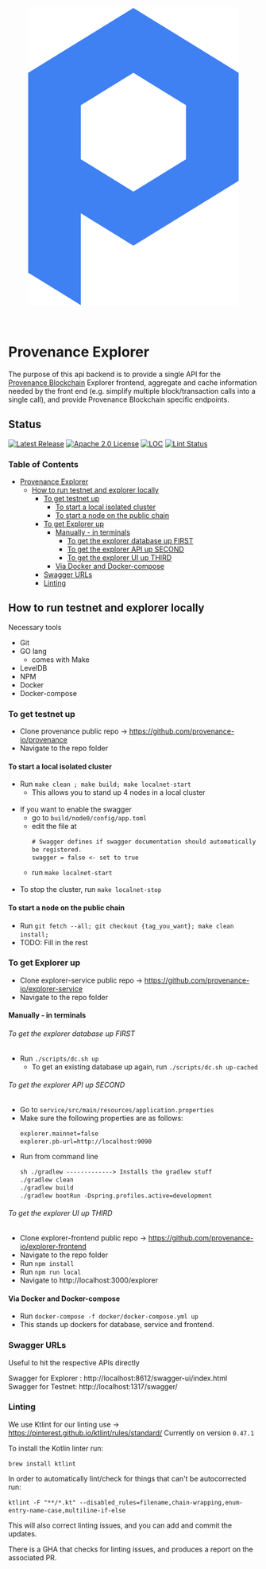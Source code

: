 
<div align="center">
<img src="./docs/logo.svg" alt="Provenance Explorer Service"/>
</div>
<br/><br/>

# Provenance Explorer
The purpose of this api backend is to provide a single API for the [Provenance Blockchain][Provenance] Explorer frontend, 
aggregate and cache information needed by the front end (e.g. simplify multiple block/transaction calls into a 
single call), and provide Provenance Blockchain specific endpoints.

## Status

[![Latest Release][release-badge]][release-latest]
[![Apache 2.0 License][license-badge]][license-url]
[![LOC][loc-badge]][loc-report]
[![Lint Status][lint-badge]][lint-report]

[license-badge]: https://img.shields.io/github/license/provenance-io/explorer-service.svg
[license-url]: https://github.com/provenance-io/explorer-service/blob/main/LICENSE
[release-badge]: https://img.shields.io/github/tag/provenance-io/explorer-service.svg
[release-latest]: https://github.com/provenance-io/explorer-service/releases/latest
[loc-badge]: https://tokei.rs/b1/github/provenance-io/explorer-service
[loc-report]: https://github.com/provenance-io/explorer-service
[lint-badge]: https://github.com/provenance-io/explorer-service/workflows/ktlint/badge.svg
[lint-report]: https://github.com/provenance-io/explorer-service/actions/workflows/ktlint.yml
[provenance]: https://provenance.io/#overview

### Table of Contents
- [Provenance Explorer](#provenance-explorer)
    * [How to run testnet and explorer locally](#how-to-run-testnet-and-explorer-locally)
        + [To get testnet up](#to-get-testnet-up)
            - [To start a local isolated cluster](#to-start-a-local-isolated-cluster)
            - [To start a node on the public chain](#to-start-a-node-on-the-public-chain)
        + [To get Explorer up](#to-get-explorer-up)
            - [Manually - in terminals](#manually---in-terminals)
                + [To get the explorer database up FIRST](#to-get-the-explorer-database-up-first)
                + [To get the explorer API up SECOND](#to-get-the-explorer-api-up-second)
                + [To get the explorer UI up THIRD](#to-get-the-explorer-ui-up-third)
            - [Via Docker and Docker-compose](#via-docker-and-docker-compose)
        + [Swagger URLs](#swagger-urls)
        + [Linting](#linting)

## How to run testnet and explorer locally

Necessary tools
- Git
- GO lang
    - comes with Make
- LevelDB
- NPM
- Docker
- Docker-compose


### To get testnet up
- Clone provenance public repo -> https://github.com/provenance-io/provenance
- Navigate to the repo folder

#### To start a local isolated cluster
- Run `make clean ; make build; make localnet-start`
	- This allows you to stand up 4 nodes in a local cluster
</br></br>
- If you want to enable the swagger
    - go to `build/node0/config/app.toml`
    - edit the file at 
        ```
        # Swagger defines if swagger documentation should automatically be registered.
        swagger = false <- set to true
        ```
	- run `make localnet-start`
</br></br>
- To stop the cluster, run `make localnet-stop`

#### To start a node on the public chain
- Run `git fetch --all; git checkout {tag_you_want}; make clean install;`
- TODO: Fill in the rest

### To get Explorer up
- Clone explorer-service public repo -> https://github.com/provenance-io/explorer-service
- Navigate to the repo folder

#### Manually - in terminals

###### To get the explorer database up FIRST
- Run `./scripts/dc.sh up`
    - To get an existing database up again, run `./scripts/dc.sh up-cached`

###### To get the explorer API up SECOND
- Go to `service/src/main/resources/application.properties`
- Make sure the following properties are as follows:
    ```
    explorer.mainnet=false
    explorer.pb-url=http://localhost:9090
    ```
- Run from command line
    ```
    sh ./gradlew -------------> Installs the gradlew stuff
    ./gradlew clean
    ./gradlew build
    ./gradlew bootRun -Dspring.profiles.active=development
    ```

###### To get the explorer UI up THIRD
- Clone explorer-frontend public repo -> https://github.com/provenance-io/explorer-frontend
- Navigate to the repo folder
- Run `npm install`
- Run `npm run local`
- Navigate to http://localhost:3000/explorer

#### Via Docker and Docker-compose
- Run `docker-compose -f docker/docker-compose.yml up`
- This stands up dockers for database, service and frontend.

### Swagger URLs
Useful to hit the respective APIs directly

Swagger for Explorer : http://localhost:8612/swagger-ui/index.html <br/>
Swagger for Testnet: http://localhost:1317/swagger/

### Linting
We use Ktlint for our linting use -> https://pinterest.github.io/ktlint/rules/standard/
Currently on version `0.47.1`

To install the Kotlin linter run:
```
brew install ktlint
```

In order to automatically lint/check for things that can't be autocorrected run:
```
ktlint -F "**/*.kt" --disabled_rules=filename,chain-wrapping,enum-entry-name-case,multiline-if-else
```
This will also correct linting issues, and you can add and commit the updates.

There is a GHA that checks for linting issues, and produces a report on the associated PR.
